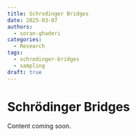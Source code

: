 ```yaml
---
title: Schrodinger Bridges
date: 2025-03-07
authors:
  - soran-ghaderi
categories:
  - Research
tags:
  - schrodinger-bridges
  - sampling
draft: true
---
```


# Schrödinger Bridges

Content coming soon.


